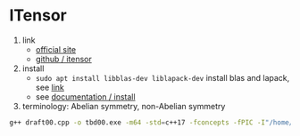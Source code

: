 # ITensor

1. link
   * [official site](https://itensor.org/index.html)
   * [github / itensor](https://github.com/ITensor)
2. install
   * `sudo apt install libblas-dev liblapack-dev` install blas and lapack, see [link](https://askubuntu.com/a/736684)
   * see [documentation / install](https://itensor.org/docs.cgi?vers=cppv3&page=install)
3. terminology: Abelian symmetry, non-Abelian symmetry

```bash
g++ draft00.cpp -o tbd00.exe -m64 -std=c++17 -fconcepts -fPIC -I"/home/zhangc/software/itensor" -O2 -DNDEBUG -Wall -Wno-unknown-pragmas -L"/home/zhangc/software/itensor/lib" -litensor -lpthread -L/usr/lib -lblas -llapack
```
